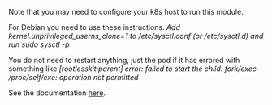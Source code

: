 Note that you may need to configure your k8s host to run this module.

For Debian you need to use these instructions.
_Add kernel.unprivileged_userns_clone=1 to /etc/sysctl.conf (or /etc/sysctl.d) and run sudo sysctl -p_

You do not need to restart anything, just the pod if it has errored with something like _[rootlesskit:parent] error: failed to start the child: fork/exec /proc/self/exe: operation not permitted_

See the documentation [here](https://github.com/moby/buildkit/blob/master/docs/rootless.md#disabling-process-sandbox).
